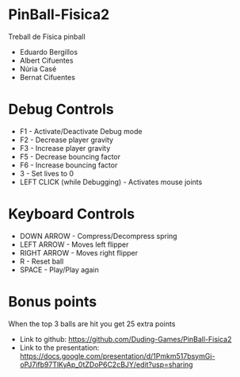 # PinBall-Fisica2
Treball de Física pinball

- Eduardo Bergillos
- Albert Cifuentes
- Núria Casé
- Bernat Cifuentes


# Debug Controls

- F1 - Activate/Deactivate Debug mode
- F2 - Decrease player gravity
- F3 - Increase player gravity
- F5 - Decrease bouncing factor
- F6 - Increase bouncing factor
- 3 - Set lives to 0
- LEFT CLICK (while Debugging) - Activates mouse joints


# Keyboard Controls

- DOWN ARROW - Compress/Decompress spring
- LEFT ARROW - Moves left flipper
- RIGHT ARROW - Moves right flipper
- R - Reset ball
- SPACE - Play/Play again

# Bonus points

When the top 3 balls are hit you get 25 extra points


- Link to github: https://github.com/Duding-Games/PinBall-Fisica2
- Link to the presentation: https://docs.google.com/presentation/d/1Pmkm517bsymGj-oPJ7ifb97TlKyAp_0tZDoP6C2cBJY/edit?usp=sharing
